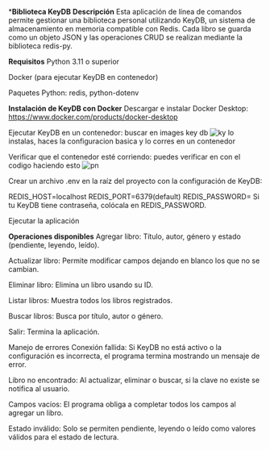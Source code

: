 ***Biblioteca KeyDB**
**Descripción**
Esta aplicación de línea de comandos permite gestionar una biblioteca personal utilizando KeyDB, un sistema de almacenamiento en memoria compatible con Redis. Cada libro se guarda como un objeto JSON y las operaciones CRUD se realizan mediante la biblioteca redis-py.

**Requisitos**
Python 3.11 o superior

Docker (para ejecutar KeyDB en contenedor)

Paquetes Python: redis, python-dotenv

**Instalación de KeyDB con Docker**
Descargar e instalar Docker Desktop: https://www.docker.com/products/docker-desktop

Ejecutar KeyDB en un contenedor:
buscar en images key db
![ky](https://github.com/user-attachments/assets/10db0bbd-eb1b-408b-9a6f-7c8f96f62345)
lo instalas, haces la configuracion basica y lo corres en un contenedor

Verificar que el contenedor esté corriendo: puedes verificar en con el codigo haciendo esto
![pn](https://github.com/user-attachments/assets/bd02d1f1-3972-450f-9195-dca81ca6667f)

Crear un archivo .env en la raíz del proyecto con la configuración de KeyDB:

REDIS_HOST=localhost
REDIS_PORT=6379(default)
REDIS_PASSWORD=
Si tu KeyDB tiene contraseña, colócala en REDIS_PASSWORD.

Ejecutar la aplicación

**Operaciones disponibles**
Agregar libro: Título, autor, género y estado (pendiente, leyendo, leído).

Actualizar libro: Permite modificar campos dejando en blanco los que no se cambian.

Eliminar libro: Elimina un libro usando su ID.

Listar libros: Muestra todos los libros registrados.

Buscar libros: Busca por título, autor o género.

Salir: Termina la aplicación.


Manejo de errores
Conexión fallida: Si KeyDB no está activo o la configuración es incorrecta, el programa termina mostrando un mensaje de error.

Libro no encontrado: Al actualizar, eliminar o buscar, si la clave no existe se notifica al usuario.

Campos vacíos: El programa obliga a completar todos los campos al agregar un libro.

Estado inválido: Solo se permiten pendiente, leyendo o leído como valores válidos para el estado de lectura.
